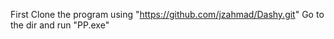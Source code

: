 First Clone the program using "https://github.com/jzahmad/Dashy.git"
Go to the dir and run "PP.exe"
